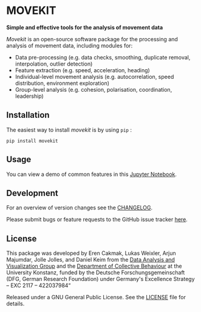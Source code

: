 # MOVEKIT

**Simple and effective tools for the analysis of movement data**

*Movekit* is an open-source software package for the processing and analysis of movement data, including modules for:

- Data pre-processing (e.g. data checks, smoothing, duplicate removal, interpolation, outlier detection)
- Feature extraction (e.g. speed, acceleration, heading)
- Individual-level movement analysis (e.g. autocorrelation, speed distribution, environment exploration)
- Group-level analysis (e.g. cohesion, polarisation, coordination, leadership)

## Installation
The easiest way to install *movekit* is by using `pip` :

    pip install movekit

## Usage
You can view a demo of common features in this
[Jupyter Notebook](https://github.com/dbvis-ukon/movekit/blob/master/examples/demo.ipynb).

## Development
For an overview of version changes see the [CHANGELOG](https://github.com/dbvis-ukon/movekit/blob/master/CHANGELOG.rst).

Please submit bugs or feature requests to the GitHub issue tracker [here](https://github.com/dbvis-ukon/movekit/issues).

## License
This package was developed by Eren Cakmak, Lukas Weixler, Arjun Majumdar, Jolle Jolles, and Daniel Keim from the [Data Analysis and Visualization Group](https://www.vis.uni-konstanz.de/) and the [Department of Collective Behaviour](http://collectivebehaviour.com) at the University Konstanz, funded by the Deutsche Forschungsgemeinschaft (DFG, German Research Foundation) under Germany's Excellence Strategy – EXC 2117 – 422037984“

Released under a GNU General Public License. See the [LICENSE](LICENSE) file for details.